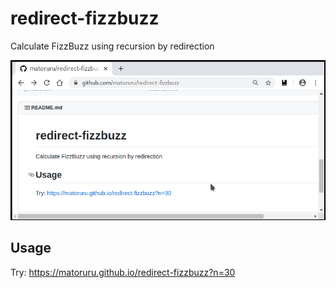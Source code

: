 # redirect-fizzbuzz
Calculate FizzBuzz using recursion by redirection

![capture](https://raw.githubusercontent.com/matoruru/imgs/master/redirect-fizzbuzz/redirect-fizzbuzz.gif)

## Usage

Try: https://matoruru.github.io/redirect-fizzbuzz?n=30
